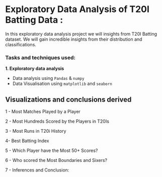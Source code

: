 # Exploratory Data Analysis of T20I Batting Data :

In this exploratory data analysis project we will insights from T20I Batting dataset. We will gain incredible insights from their distribution and classifications.

### Tasks and techniques used:

**1. Exploratory data analysis**
- Data analysis using `Pandas` & `numpy`
- Data Visualisation using `matplotlib` and `seaborn`

## Visualizations and conclusions derived
1 - Most Matches Played by a Player

2 - Most Hundreds Scored by the Players in T20Is

3 - Most Runs in T20i History

4- Best Batting Index

5 - Which Player have the Most 50+ Scores?

6 - Who scored the Most Boundaries and Sixers?

7 - Inferences and Conclusion:
